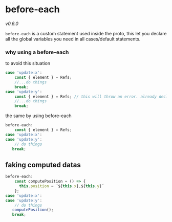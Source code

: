 # before-each
_v0.6.0_

`before-each` is a custom statement used inside the proto, this let you declare all the global variables you need in all cases/default statements.

### why using a before-each

to avoid this situation

```javascript
case 'update:x':
    const { element } = Refs;
    //...do things
    break;
case 'update:y':
    const { element } = Refs; // this will throw an error. already declared const/let...
    //...do things
    break;
```

the same by using before-each

```javascript
before-each:
    const { element } = Refs;
case 'update:x':
case 'update:y':
    // do things
   break;
```

## faking computed datas
```javascript
before-each:
    const computePosition = () => {
      this.position = ´${this.x},${this.y}´
    };
case 'update:x':
case 'update:y':
    // do things
   computePosition();
   break;
```
